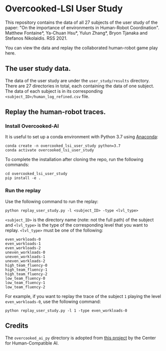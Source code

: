 # Overcooked-LSI User Study

This repository contains the data of all 27 subjects of the user study of the paper:
"On the importance of environments in Human-Robot Coordination". Matthew Fontaine*, Ya-Chuan Hsu*, Yulun Zhang*, Bryon Tjanaka and Stefanos Nikolaidis. RSS 2021.


You can view the data and replay the collaborated human-robot game play here.

## The user study data.

The data of the user study are under the `user_study/results` directory. There are 27 directories in total, each containing the data of one subject. The data of each subject is in its corresponding `<subject_ID>/human_log_refined.csv` file.

## Replay the human-robot traces.

### Install Overcooked-AI

It is useful to set up a conda environment with Python 3.7 using
[Anaconda](https://www.anaconda.com/products/individual):

```
conda create -n overcooked_lsi_user_study python=3.7
conda activate overcooked_lsi_user_study
```

To complete the installation after cloning the repo, run the following commands:

```
cd overcooked_lsi_user_study
pip install -e .
```

### Run the replay

Use the following command to run the replay:

```
python replay_user_study.py -l <subject_ID> -type <lvl_type>
```

`<subject_ID>` is the directory name (note: not the full path) of the subject and `<lvl_type>` is the type of the corresponding level that you want to replay. `<lvl_type>` must be one of the following:
```
even_workloads-0
even_workloads-1
even_workloads-2
uneven_workloads-0
uneven_workloads-1
uneven_workloads-2
high_team_fluency-0
high_team_fluency-1
high_team_fluency-2
low_team_fluency-0
low_team_fluency-1
low_team_fluency-2
```
For example, if you want to replay the trace of the subject `1` playing the level `even_workloads-0`, use the following command:

```
python replay_user_study.py -l 1 -type even_workloads-0
```


## Credits

The `overcooked_ai_py` directory is adopted from [this project](https://github.com/HumanCompatibleAI/overcooked_ai) by the 
Center for Human-Compatible AI.
